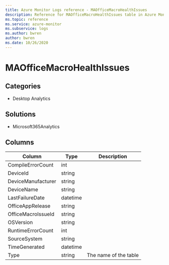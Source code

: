 ```yaml
---
title: Azure Monitor Logs reference - MAOfficeMacroHealthIssues
description: Reference for MAOfficeMacroHealthIssues table in Azure Monitor Logs.
ms.topic: reference
ms.service: azure-monitor
ms.subservice: logs
ms.author: bwren
author: bwren
ms.date: 10/26/2020
---
```


# MAOfficeMacroHealthIssues

 

## Categories

- Desktop Analytics
## Solutions

- Microsoft365Analytics




## Columns

|Column|Type|Description|
|---|---|---|
|CompileErrorCount|int||
|DeviceId|string||
|DeviceManufacturer|string||
|DeviceName|string||
|LastFailureDate|datetime||
|OfficeAppRelease|string||
|OfficeMacroIssueId|string||
|OSVersion|string||
|RuntimeErrorCount|int||
|SourceSystem|string||
|TimeGenerated|datetime||
|Type|string|The name of the table|
